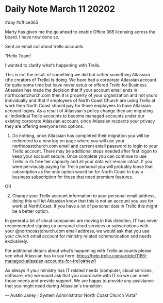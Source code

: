 # Daily Note March 11 20202
#day #office365 

Marty has given me the go ahead to enable Office 365 licensing across the board. I have now done so.

Sent an email out about trello accounts

"Hello Team!

I wanted to clarify what’s happening with Trello. 

This is not the result of something we did but rather something Atlassian (the creators of Trello) is doing.  We have had a corporate Atlassian account for quite some time but have never setup or offered Trello for Business. Atlassian has made the decision that If your account email ends in northcoastchurch.com then it is property of your organization and not yours individually and that if employees of North Coast Church are using Trello at work then North Coast should pay for those employees to have Atlassian account logins.  As a result of Atlassian's policy change they are migrating all individual Trello accounts to become managed accounts under our existing corporate Atlassian account, since Atlassian respects your privacy they are offering everyone two options.

1. Do nothing, once Atlassian has completed their migration you will be redirected to a new log on page where you will use your northcoastchurch.com email and current email password to login to your Trello account.  There may be additional steps needed after first logon to keep your account secure.  Once complete you can continue to use Trello in its free tier capacity and all your data will remain intact. If you were perviously paying for Trello personal you will probably loose that subscription as the only option would be for North Coast to buy a business subscription for those that need premium features.

OR

2. Change your Trello account information to your personal email address, doing this will let Atlassian know that this is not an account you use for work at NorthCoast.  If you have a lot of personal data in Trello this might be a better option. 

In general a lot of cloud companies are moving in this direction, IT has never recommended signing up personal cloud services or subscriptions with your @northcoastchurch.com email address, we would ask that you use your church email account for ministry related communication and needs exclusively.

For additional details about what’s happening with Trello accounts please see what Atlassian has to say here: https://help.trello.com/article/1186-managed-atlassian-accounts-for-trello#new1

As always if your ministry has IT related needs (computer, cloud services, software, etc) we would ask that you coordinate with IT so we can meet those needs and provide support.  We are happy to provide any assistance that you might need during Atlassian's transition.


--
Austin Janey | System Administrator
North Coast Church Vista"